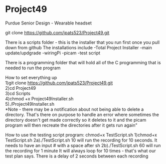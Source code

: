 # Project49

Purdue Senior Design - Wearable headset

git clone https://github.com/jpats523/Project49.git

There is a scripts folder - this is the installer that you run first once you pull down from github
The installations include
-Total Project Installer
-main update/updgrade
-wiringPi
-picam
-test script

There is a programming folder that will hold all of the C programming that is needed to run the program

How to set everything up  
1)git clone https://github.com/jpats523/Project49.git  
2)cd Project49  
3)cd Scripts  
4)chmod +x Project49Installer.sh  
5)./Project49Installer.sh  
*Note - there may be a notification about not being able to delete a directory. That's there on purpose to handle an error where sometimes the directory doesn't get made correctly so it deletes to it and the picam program will then recreate the directories after it gets run again"  
  
How to use the testing script program: chmod+x TestScript.sh
1)chmod+x TestScript.sh
2a)./TestScript.sh 10 will run the recording for 10 seconds. It needs to have an input # with a space after sh
2b)./TestScript.sh 60 will run the recording for 1 minute
It will always loop for 10 times - that's what our test plan says. There is a delay of 2 seconds between each recording



